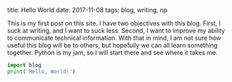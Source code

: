 title: Hello World
date: 2017-11-08
tags: blog, writing, np

This is my first post on this site. I have two objectives with this blog. First,
I suck at writing, and I want to suck less. Second, I want to improve my ability
to communicate technical information. With that in mind, I am not sure how
useful this blog will be to others, but hopefully we can all learn something
together. Python is my jam, so I will start there and see where it takes me.
```python
import blog
print('Hello, World!')
```
